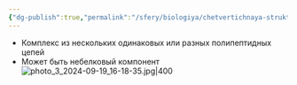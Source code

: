```yaml
---
{"dg-publish":true,"permalink":"/sfery/biologiya/chetvertichnaya-struktura-belka/","tags":["Общаябиология"]}
---
```


- Комплекс из нескольких одинаковых или разных полипептидных цепей
- Может быть небелковый компонент
![photo_3_2024-09-19_16-18-35.jpg|400](/img/user/%D0%90%D1%80%D1%85%D0%B8%D0%B2/%D0%9A%D1%8D%D1%88/photo_3_2024-09-19_16-18-35.jpg)